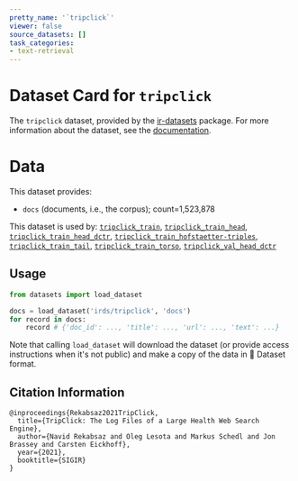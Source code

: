 ```yaml
---
pretty_name: '`tripclick`'
viewer: false
source_datasets: []
task_categories:
- text-retrieval
---
```


# Dataset Card for `tripclick`

The `tripclick` dataset, provided by the [ir-datasets](https://ir-datasets.com/) package.
For more information about the dataset, see the [documentation](https://ir-datasets.com/tripclick#tripclick).

# Data

This dataset provides:
 - `docs` (documents, i.e., the corpus); count=1,523,878


This dataset is used by: [`tripclick_train`](https://huggingface.co/datasets/irds/tripclick_train), [`tripclick_train_head`](https://huggingface.co/datasets/irds/tripclick_train_head), [`tripclick_train_head_dctr`](https://huggingface.co/datasets/irds/tripclick_train_head_dctr), [`tripclick_train_hofstaetter-triples`](https://huggingface.co/datasets/irds/tripclick_train_hofstaetter-triples), [`tripclick_train_tail`](https://huggingface.co/datasets/irds/tripclick_train_tail), [`tripclick_train_torso`](https://huggingface.co/datasets/irds/tripclick_train_torso), [`tripclick_val_head_dctr`](https://huggingface.co/datasets/irds/tripclick_val_head_dctr)


## Usage

```python
from datasets import load_dataset

docs = load_dataset('irds/tripclick', 'docs')
for record in docs:
    record # {'doc_id': ..., 'title': ..., 'url': ..., 'text': ...}

```

Note that calling `load_dataset` will download the dataset (or provide access instructions when it's not public) and make a copy of the
data in 🤗 Dataset format.

## Citation Information

```
@inproceedings{Rekabsaz2021TripClick,
  title={TripClick: The Log Files of a Large Health Web Search Engine}, 
  author={Navid Rekabsaz and Oleg Lesota and Markus Schedl and Jon Brassey and Carsten Eickhoff},
  year={2021},
  booktitle={SIGIR}
}
```
